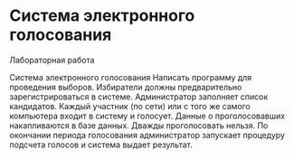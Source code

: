 # Система электронного голосования
Лабораторная работа




Система электронного голосования
Написать программу для проведения выборов. Избиратели должны предварительно зарегистрироваться в системе. Администратор заполняет список кандидатов. Каждый участник (по сети) или с того же самого компьютера входит в систему и голосует. Данные о проголосовавших накапливаются в базе данных. Дважды проголосовать нельзя. По окончании периода голосования администратор запускает процедуру подсчета голосов и система выдает результат.

